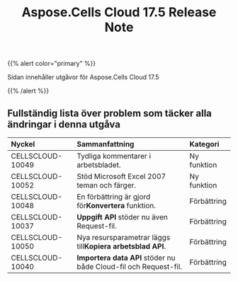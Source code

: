 ﻿---
title: Aspose.Cells Cloud 17.5 Release Note
second_title: Aspose.Cells Cloud Documen
type: docs
url: /sv/aspose-cells-cloud-17-5-release-notes/
aliases: [/aspose-cells-for-cloud-17-5-release-notes/]
description: Aspose.Cells Cloud stöder Excel för att skapa, konvertera, sammanfoga, dela, skydda, inre objektoperation och så vidare
weight: 70
---
{{% alert color="primary" %}} 

Sidan innehåller utgåvor för Aspose.Cells Cloud 17.5

{{% /alert %}} 


## **Fullständig lista över problem som täcker alla ändringar i denna utgåva**

|**Nyckel**|**Sammanfattning**|**Kategori**|
|:- |:- |:- |
|CELLSCLOUD-10049|Tydliga kommentarer i arbetsbladet.|Ny funktion|
|CELLSCLOUD-10052|Stöd Microsoft Excel 2007 teman och färger.|Ny funktion|
|CELLSCLOUD-10048| En förbättring är gjord för**Konvertera** funktion.|Förbättring|
|CELLSCLOUD-10037|**Uppgift API** stöder nu även Request-fil.|Förbättring|
|CELLSCLOUD-10050| Nya resursparametrar läggs till**Kopiera arbetsblad API**.|Förbättring|
|CELLSCLOUD-10040|**Importera data API** stöder nu både Cloud-fil och Request-fil.|Förbättring|

